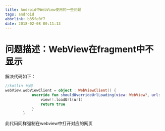 ```yaml
---
title: Android中WebView使用的一些问题
tags: android
abbrlink: b35fe0f7
date: 2018-02-08 00:11:13
---
```




# 问题描述：WebView在fragment中不显示

解决代码如下：

```kotlin
//kotlin 代码
webView.webViewClient = object : WebViewClient() {
            override fun shouldOverrideUrlLoading(view: WebView?, url: String?): Boolean {
                view!!.loadUrl(url)
                return true
            }
        }
```

此代码同样强制在webview中打开对应的网页


